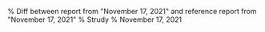 % Diff between report from "November 17, 2021" and reference report from "November 17, 2021"
% Strudy
% November 17, 2021


